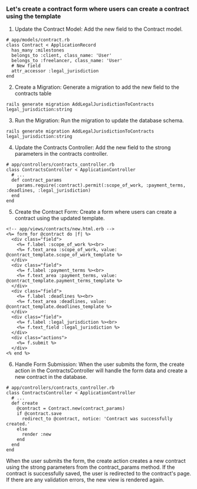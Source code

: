 ###  Let's create a contract form where users can create a contract using the template

1. Update the Contract Model: Add the new field to the Contract model.<BR>

```
# app/models/contract.rb
class Contract < ApplicationRecord
  has_many :milestones
  belongs_to :client, class_name: 'User'
  belongs_to :freelancer, class_name: 'User'
  # New field
  attr_accessor :legal_jurisdiction
end
```

2. Create a Migration: Generate a migration to add the new field to the contracts table<BR>

```
rails generate migration AddLegalJurisdictionToContracts legal_jurisdiction:string
```

3. Run the Migration: Run the migration to update the database schema.

``` SHELL
rails generate migration AddLegalJurisdictionToContracts legal_jurisdiction:string
```

4. Update the Contracts Controller: Add the new field to the strong parameters in the contracts controller.<BR>

```
# app/controllers/contracts_controller.rb
class ContractsController < ApplicationController
  # ...
  def contract_params
    params.require(:contract).permit(:scope_of_work, :payment_terms, :deadlines, :legal_jurisdiction)
  end
end
```

5. Create the Contract Form: Create a form where users can create a contract using the updated template.<BR>

```
<!-- app/views/contracts/new.html.erb -->
<%= form_for @contract do |f| %>
  <div class="field">
    <%= f.label :scope_of_work %><br>
    <%= f.text_area :scope_of_work, value: @contract_template.scope_of_work_template %>
  </div>
  <div class="field">
    <%= f.label :payment_terms %><br>
    <%= f.text_area :payment_terms, value: @contract_template.payment_terms_template %>
  </div>
  <div class="field">
    <%= f.label :deadlines %><br>
    <%= f.text_area :deadlines, value: @contract_template.deadlines_template %>
  </div>
  <div class="field">
    <%= f.label :legal_jurisdiction %><br>
    <%= f.text_field :legal_jurisdiction %>
  </div>
  <div class="actions">
    <%= f.submit %>
  </div>
<% end %>
```

6. Handle Form Submission: When the user submits the form, the create action in the ContractsController will handle the form data and create a new contract in the database.


```
# app/controllers/contracts_controller.rb
class ContractsController < ApplicationController
  # ...
  def create
    @contract = Contract.new(contract_params)
    if @contract.save
      redirect_to @contract, notice: 'Contract was successfully created.'
    else
      render :new
    end
  end
end
```

When the user submits the form, the create action creates a new contract using the strong parameters from the contract_params method. If the contract is successfully saved, the user is redirected to the contract's page. If there are any validation errors, the new view is rendered again.<BR>